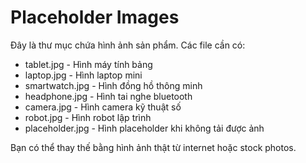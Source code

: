 # Placeholder Images

Đây là thư mục chứa hình ảnh sản phẩm. Các file cần có:

- tablet.jpg - Hình máy tính bảng
- laptop.jpg - Hình laptop mini
- smartwatch.jpg - Hình đồng hồ thông minh
- headphone.jpg - Hình tai nghe bluetooth
- camera.jpg - Hình camera kỹ thuật số
- robot.jpg - Hình robot lập trình
- placeholder.jpg - Hình placeholder khi không tải được ảnh

Bạn có thể thay thế bằng hình ảnh thật từ internet hoặc stock photos.